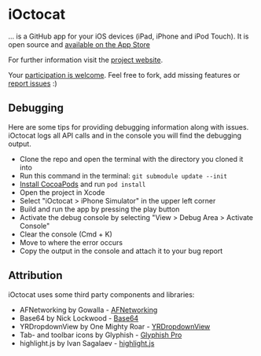 # iOctocat

… is a GitHub app for your iOS devices (iPad, iPhone and iPod Touch).
It is open source and [available on the App Store](http://itunes.com/apps/ioctocat)

For further information visit the [project website](http://dennisreimann.github.com/ioctocat).

Your [participation is welcome](https://github.com/dennisreimann/ioctocat/contributors).
Feel free to fork, add missing features or
[report issues](http://github.com/dennisreimann/ioctocat/issues) :)

## Debugging

Here are some tips for providing debugging information along with issues.
iOctocat logs all API calls and in the console you will find the debugging output.

  * Clone the repo and open the terminal with the directory you cloned it into
  * Run this command in the terminal: `git submodule update --init`
  * [Install CocoaPods](http://cocoapods.org/) and run `pod install`
  * Open the project in Xcode
  * Select "iOctocat > iPhone Simulator" in the upper left corner
  * Build and run the app by pressing the play button
  * Activate the debug console by selecting "View > Debug Area > Activate Console"
  * Clear the console (Cmd + K)
  * Move to where the error occurs
  * Copy the output in the console and attach it to your bug report

## Attribution

iOctocat uses some third party components and libraries:

  * AFNetworking by Gowalla - [AFNetworking](https://github.com/AFNetworking/AFNetworking)
  * Base64 by Nick Lockwood - [Base64](https://github.com/nicklockwood/Base64)
  * YRDropdownView by One Mighty Roar - [YRDropdownView](https://github.com/onemightyroar/YRDropdownView)
  * Tab- and toolbar icons by Glyphish - [Glyphish Pro](http://glyphish.com/)
  * highlight.js by Ivan Sagalaev - [highlight.js](http://highlightjs.org/)
